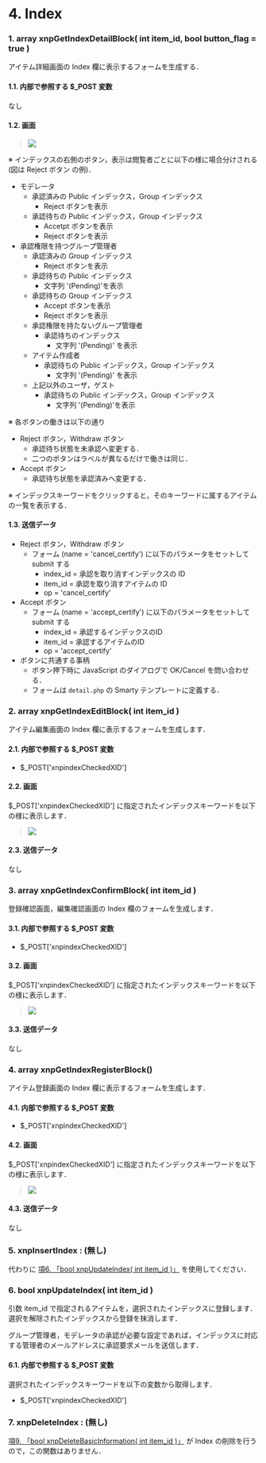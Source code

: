 # 4. Index

### 1. array xnpGetIndexDetailBlock\( int item\_id, bool button\_flag = true \)

アイテム詳細画面の Index 欄に表示するフォームを生成する．

#### 1.1. 内部で参照する $\_POST 変数

なし

#### 1.2. 画面

> ![](https://xoonips.osdn.jp/manuals/commonlib-340/images/xnpGetIndexDetailBlock.gif)

※ インデックスの右側のボタン，表示は閲覧者ごとに以下の様に場合分けされる \(図は Reject ボタン の例\)．

* モデレータ
  * 承認済みの Public インデックス，Group インデックス
    * Reject ボタンを表示
  * 承認待ちの Public インデックス，Group インデックス
    * Accetpt ボタンを表示
    * Reject ボタンを表示
* 承認権限を持つグループ管理者
  * 承認済みの Group インデックス
    * Reject ボタンを表示
  * 承認待ちの Public インデックス
    * 文字列 '\(Pending\)'を表示
  * 承認待ちの Group インデックス
    * Accept ボタンを表示
    * Reject ボタンを表示
  * 承認権限を持たないグループ管理者
    * 承認待ちのインデックス
      * 文字列 '\(Pending\)' を表示
  * アイテム作成者
    * 承認待ちの Public インデックス，Group インデックス
      * 文字列 '\(Pending\)' を表示
  * 上記以外のユーザ，ゲスト
    * 承認待ちの Public インデックス，Group インデックス
      * 文字列 '\(Pending\)'を表示

※ 各ボタンの働きは以下の通り

* Reject ボタン，Withdraw ボタン
  * 承認待ち状態を未承認へ変更する．
  * 二つのボタンはラベルが異なるだけで働きは同じ．
* Accept ボタン
  * 承認待ち状態を承認済みへ変更する．

※ インデックスキーワードをクリックすると，そのキーワードに属するアイテムの一覧を表示する．

#### 1.3. 送信データ

* Reject ボタン，Withdraw ボタン
  * フォーム \(name = 'cancel\_certify'\) に以下のパラメータをセットして submit する
    * index\_id = 承認を取り消すインデックスの ID
    * item\_id = 承認を取り消すアイテムの ID
    * op = 'cancel\_certify'
* Accept ボタン
  * フォーム \(name = 'accept\_certify'\) に以下のパラメータをセットして submit する
    * index\_id = 承認するインデックスのID
    * item\_id = 承認するアイテムのID
    * op = 'accept\_certify'
* ボタンに共通する事柄
  * ボタン押下時に JavaScript のダイアログで OK/Cancel を問い合わせる．
  * フォームは `detail.php` の Smarty テンプレートに定義する．

### 2. array xnpGetIndexEditBlock\( int item\_id \)

アイテム編集画面の Index 欄に表示するフォームを生成します．

#### 2.1. 内部で参照する $\_POST 変数

* $\_POST\['xnpindexCheckedXID'\]

#### 2.2. 画面

$\_POST\['xnpindexCheckedXID'\] に指定されたインデックスキーワードを以下の様に表示します．

> ![](https://xoonips.osdn.jp/manuals/commonlib-340/images/xnpGetIndexEditBlock.gif)

#### 2.3. 送信データ

なし

### 3. array xnpGetIndexConfirmBlock\( int item\_id \)

登録確認画面，編集確認画面の Index 欄のフォームを生成します．

#### 3.1. 内部で参照する $\_POST 変数

* $\_POST\['xnpindexCheckedXID'\]

#### 3.2. 画面

$\_POST\['xnpindexCheckedXID'\] に指定されたインデックスキーワードを以下の様に表示します．

> ![](https://xoonips.osdn.jp/manuals/commonlib-340/images/xnpGetIndexConfirmBlock.gif)

#### 3.3. 送信データ

なし

### 4. array xnpGetIndexRegisterBlock\(\)

アイテム登録画面の Index 欄に表示するフォームを生成します．

#### 4.1. 内部で参照する $\_POST 変数

* $\_POST\['xnpindexCheckedXID'\]

#### 4.2. 画面

$\_POST\['xnpindexCheckedXID'\] に指定されたインデックスキーワードを以下の様に表示します．

> ![](https://xoonips.osdn.jp/manuals/commonlib-340/images/xnpGetIndexRegisterBlock.gif)

#### 4.3. 送信データ

なし

### 5. xnpInsertIndex : \(無し\)

代わりに [項6. 「bool xnpUpdateIndex\( int item\_id \)」](https://xoonips.osdn.jp/manuals/commonlib-340/itemindex.html#func-xnpUpdateIndex) を使用してください．

### 6. bool xnpUpdateIndex\( int item\_id \)

引数 item\_id で指定されるアイテムを，選択されたインデックスに登録します．選択を解除されたインデックスから登録を抹消します．

グループ管理者，モデレータの承認が必要な設定であれば，インデックスに対応する管理者のメールアドレスに承認要求メールを送信します．

#### 6.1. 内部で参照する $\_POST 変数

選択されたインデックスキーワードを以下の変数から取得します．

* $\_POST\['xnpindexCheckedXID'\]

### 7. xnpDeleteIndex : \(無し\)

[項9. 「bool xnpDeleteBasicInformation\( int item\_id \)」](https://xoonips.osdn.jp/manuals/commonlib-340/basicinfo.html#func-xnpDeleteBasicInformation) が Index の削除を行うので，この関数はありません．

